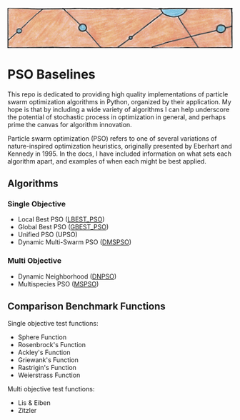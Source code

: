 ![particles](https://github.com/SioKCronin/PSO-baselines/blob/master/common/media/particles.png)

# PSO Baselines

This repo is dedicated to providing high quality implementations of particle swarm optimization algorithms in Python, organized by their application. My hope is that by including a wide variety of algorithms I can help underscore the potential of stochastic process in optimization in general, and perhaps prime the canvas for algorithm innovation.

Particle swarm optimization (PSO) refers to one of several variations of nature-inspired optimization heuristics, originally presented by Eberhart and Kennedy in 1995. In the docs, I have included information on what sets each algorithm apart, and examples of when each might be best applied.  

## Algorithms
### Single Objective 

* Local Best PSO ([LBEST_PSO](https://github.com/SioKCronin/PSO-baselines/tree/master/PSO))
* Global Best PSO ([GBEST_PSO](https://github.com/SioKCronin/PSO-baselines/tree/master/PSO))
* Unified PSO (UPSO)
* Dynamic Multi-Swarm PSO ([DMSPSO](https://github.com/SioKCronin/swarm-baselines/tree/master/DMSPSO))

### Multi Objective

* Dynamic Neighborhood ([DNPSO](https://github.com/SioKCronin/PSO-baselines/tree/master/dnpso))
* Multispecies PSO ([MSPSO](https://github.com/SioKCronin/swarm-baselines/tree/master/MSPSO))

## Comparison Benchmark Functions

Single objective test functions:
* Sphere Function
* Rosenbrock's Function
* Ackley's Function
* Griewank's Function
* Rastrigin's Function
* Weierstrass Function

Multi objective test functions:
* Lis & Eiben
* Zitzler
